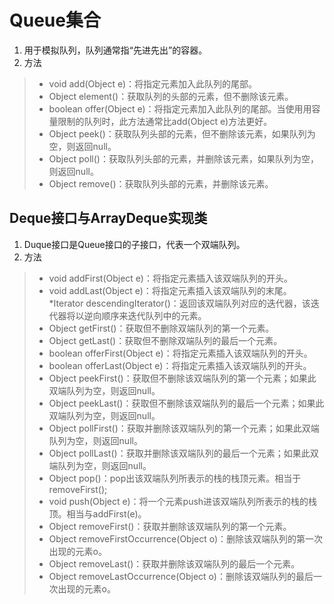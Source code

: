 # Queue集合
1. 用于模拟队列，队列通常指“先进先出”的容器。
2. 方法
> * void add(Object e)：将指定元素加入此队列的尾部。
> * Object element()：获取队列的头部的元素，但不删除该元素。
> * boolean offer(Object e)：将指定元素加入此队列的尾部。当使用用容量限制的队列时，此方法通常比add(Object e)方法更好。
> * Object peek()：获取队列头部的元素，但不删除该元素，如果队列为空，则返回null。
> * Object poll()：获取队列头部的元素，并删除该元素，如果队列为空，则返回null。
> * Object remove()：获取队列头部的元素，并删除该元素。
## Deque接口与ArrayDeque实现类
1. Duque接口是Queue接口的子接口，代表一个双端队列。
2. 方法
> * void addFirst(Object e)：将指定元素插入该双端队列的开头。
> * void addLast(Object e)：将指定元素插入该双端队列的末尾。
> *Iterator descendingIterator()：返回该双端队列对应的迭代器，该迭代器将以逆向顺序来迭代队列中的元素。
> * Object getFirst()：获取但不删除双端队列的第一个元素。
> * Object getLast()：获取但不删除双端队列的最后一个元素。
> * boolean offerFirst(Object e)：将指定元素插入该双端队列的开头。
> * boolean offerLast(Object e)：将指定元素插入该双端队列的开头。
> * Object peekFirst()：获取但不删除该双端队列的第一个元素；如果此双端队列为空，则返回null。
> * Object peekLast()：获取但不删除该双端队列的最后一个元素；如果此双端队列为空，则返回null。
> * Object pollFirst()：获取并删除该双端队列的第一个元素；如果此双端队列为空，则返回null。
> * Object pollLast()：获取并删除该双端队列的最后一个元素；如果此双端队列为空，则返回null。
> * Object pop()：pop出该双端队列所表示的栈的栈顶元素。相当于removeFirst();
> * void push(Object e)：将一个元素push进该双端队列所表示的栈的栈顶。相当与addFirst(e)。
> * Object removeFirst()：获取并删除该双端队列的第一个元素。
> * Object removeFirstOccurrence(Object o)：删除该双端队列的第一次出现的元素o。
> * Object removeLast()：获取并删除该双端队列的最后一个元素。
> * Object removeLastOccurrence(Object o)：删除该双端队列的最后一次出现的元素o。